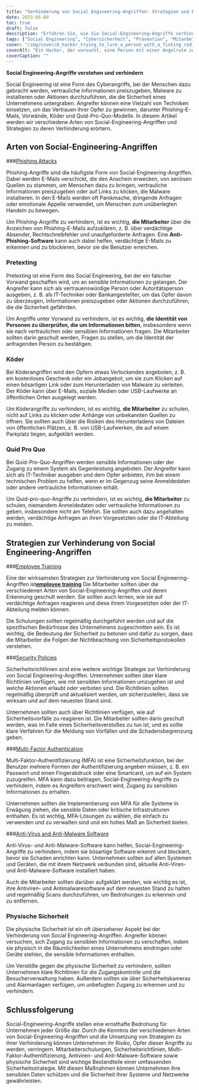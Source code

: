```yaml
---
title: "Verhinderung von Social Engineering-Angriffen: Strategien und bewährte Praktiken"
date: 2023-05-09
toc: true
draft: false
description: "Erfahren Sie, wie Sie Social-Engineering-Angriffe verhindern und die vertraulichen Daten Ihres Unternehmens durch Mitarbeiterschulungen, Sicherheitsrichtlinien und vieles mehr schützen können."
tags: ["Social Engineering", "Cybersicherheit", "Prävention", "Mitarbeiterschulung", "Sicherheitsrichtlinien", "Multi-Faktor-Authentifizierung", "Antivirus", "physische Sicherheit", "staatliche Vorschriften", "FISMA", "HIPAA", "datenschutz", "Cyber-Bedrohungen", "Netzwerksicherheit", "Informationssicherheit", "sensible Informationen", "Internetkriminalität", "Compliance", "Cybersicherheitsstrategie", "Datensicherheit"]
cover: "/img/cover/A_hacker_trying_to_lure_a_person_with_a_fishing_rod.png"
coverAlt: "Ein Hacker, der versucht, eine Person mit einer Angelrute zu ködern, während ein Schild und ein Schloss die Cybersicherheit symbolisieren."
coverCaption: ""
---
```


**Social Engineering-Angriffe verstehen und verhindern**

Social Engineering ist eine Form des Cyberangriffs, bei der Menschen dazu gebracht werden, vertrauliche Informationen preiszugeben, Malware zu installieren oder Aktionen durchzuführen, die die Sicherheit eines Unternehmens untergraben. Angreifer können eine Vielzahl von Techniken einsetzen, um das Vertrauen ihrer Opfer zu gewinnen, darunter Phishing-E-Mails, Vorwände, Köder und Quid-Pro-Quo-Modelle. In diesem Artikel werden wir verschiedene Arten von Social-Engineering-Angriffen und Strategien zu deren Verhinderung erörtern.

## Arten von Social-Engineering-Angriffen

###[Phishing Attacks](https://simeononsecurity.ch/articles/how-to-identify-phishing/)

Phishing-Angriffe sind die häufigste Form von Social-Engineering-Angriffen. Dabei werden E-Mails verschickt, die den Anschein erwecken, von seriösen Quellen zu stammen, um Menschen dazu zu bringen, vertrauliche Informationen preiszugeben oder auf Links zu klicken, die Malware installieren. In den E-Mails werden oft Panikmache, dringende Anfragen oder emotionale Appelle verwendet, um Menschen zum unüberlegten Handeln zu bewegen.

Um Phishing-Angriffe zu verhindern, ist es wichtig, **die Mitarbeiter** über die Anzeichen von Phishing-E-Mails aufzuklären, z. B. über verdächtige Absender, Rechtschreibfehler und unaufgeforderte Anfragen. Eine **Anti-Phishing-Software** kann auch dabei helfen, verdächtige E-Mails zu erkennen und zu blockieren, bevor sie die Benutzer erreichen.

### Pretexting

Pretexting ist eine Form des Social Engineering, bei der ein falscher Vorwand geschaffen wird, um an sensible Informationen zu gelangen. Der Angreifer kann sich als vertrauenswürdige Person oder Autoritätsperson ausgeben, z. B. als IT-Techniker oder Bankangestellter, um das Opfer davon zu überzeugen, Informationen preiszugeben oder Aktionen durchzuführen, die die Sicherheit gefährden.

Um Angriffe unter Vorwand zu verhindern, ist es wichtig, **die Identität von Personen zu überprüfen, die um Informationen bitten**, insbesondere wenn sie nach vertraulichen oder sensiblen Informationen fragen. Die Mitarbeiter sollten darin geschult werden, Fragen zu stellen, um die Identität der anfragenden Person zu bestätigen.

### Köder

Bei Köderangriffen wird den Opfern etwas Verlockendes angeboten, z. B. ein kostenloses Geschenk oder ein Jobangebot, um sie zum Klicken auf einen bösartigen Link oder zum Herunterladen von Malware zu verleiten. Der Köder kann über E-Mails, soziale Medien oder USB-Laufwerke an öffentlichen Orten ausgelegt werden.

Um Köderangriffe zu verhindern, ist es wichtig, **die Mitarbeiter** zu schulen, nicht auf Links zu klicken oder Anhänge von unbekannten Quellen zu öffnen. Sie sollten auch über die Risiken des Herunterladens von Dateien von öffentlichen Plätzen, z. B. von USB-Laufwerken, die auf einem Parkplatz liegen, aufgeklärt werden.

### Quid Pro Quo

Bei Quid-Pro-Quo-Angriffen werden sensible Informationen oder der Zugang zu einem System als Gegenleistung angeboten. Der Angreifer kann sich als IT-Techniker ausgeben und dem Opfer anbieten, ihm bei einem technischen Problem zu helfen, wenn er im Gegenzug seine Anmeldedaten oder andere vertrauliche Informationen erhält.

Um Quid-pro-quo-Angriffe zu verhindern, ist es wichtig, **die Mitarbeiter** zu schulen, niemandem Anmeldedaten oder vertrauliche Informationen zu geben, insbesondere nicht am Telefon. Sie sollten auch dazu angehalten werden, verdächtige Anfragen an ihren Vorgesetzten oder die IT-Abteilung zu melden.

## Strategien zur Verhinderung von Social Engineering-Angriffen

###[Employee Training](https://simeononsecurity.ch/articles/how-to-build-and-manage-an-effective-cybersecurity-awareness-training-program/)

Eine der wirksamsten Strategien zur Verhinderung von Social Engineering-Angriffen ist[**employee training**](https://simeononsecurity.ch/articles/how-to-build-and-manage-an-effective-cybersecurity-awareness-training-program/) Die Mitarbeiter sollten über die verschiedenen Arten von Social-Engineering-Angriffen und deren Erkennung geschult werden. Sie sollten auch lernen, wie sie auf verdächtige Anfragen reagieren und diese ihrem Vorgesetzten oder der IT-Abteilung melden können.

Die Schulungen sollten regelmäßig durchgeführt werden und auf die spezifischen Bedürfnisse des Unternehmens zugeschnitten sein. Es ist wichtig, die Bedeutung der Sicherheit zu betonen und dafür zu sorgen, dass die Mitarbeiter die Folgen der Nichtbeachtung von Sicherheitsprotokollen verstehen.

###[Security Policies](https://simeononsecurity.ch/articles/how-to-secure-your-organization-against-insider-threats/)

Sicherheitsrichtlinien sind eine weitere wichtige Strategie zur Verhinderung von Social Engineering-Angriffen. Unternehmen sollten über klare Richtlinien verfügen, wie mit sensiblen Informationen umzugehen ist und welche Aktionen erlaubt oder verboten sind. Die Richtlinien sollten regelmäßig überprüft und aktualisiert werden, um sicherzustellen, dass sie wirksam und auf dem neuesten Stand sind.

Unternehmen sollten auch über Richtlinien verfügen, wie auf Sicherheitsvorfälle zu reagieren ist. Die Mitarbeiter sollten darin geschult werden, was im Falle eines Sicherheitsverstoßes zu tun ist, und es sollte klare Verfahren für die Meldung von Vorfällen und die Schadensbegrenzung geben.

###[Multi-Factor Authentication](https://simeononsecurity.ch/articles/the-pros-and-cons-of-multi-factor-autentication/)

Multi-Faktor-Authentifizierung (MFA) ist eine Sicherheitsfunktion, bei der Benutzer mehrere Formen der Authentifizierung angeben müssen, z. B. ein Passwort und einen Fingerabdruck oder eine Smartcard, um auf ein System zuzugreifen. MFA kann dazu beitragen, Social-Engineering-Angriffe zu verhindern, indem es Angreifern erschwert wird, Zugang zu sensiblen Informationen zu erhalten.

Unternehmen sollten die Implementierung von MFA für alle Systeme in Erwägung ziehen, die sensible Daten oder kritische Infrastrukturen enthalten. Es ist wichtig, MFA-Lösungen zu wählen, die einfach zu verwenden und zu verwalten sind und ein hohes Maß an Sicherheit bieten.

###[Anti-Virus and Anti-Malware Software](https://simeononsecurity.ch/recommendations/anti-virus)

Anti-Virus- und Anti-Malware-Software kann helfen, Social-Engineering-Angriffe zu verhindern, indem sie bösartige Software erkennt und blockiert, bevor sie Schaden anrichten kann. Unternehmen sollten auf allen Systemen und Geräten, die mit ihrem Netzwerk verbunden sind, aktuelle Anti-Viren- und Anti-Malware-Software installiert haben.

Auch die Mitarbeiter sollten darüber aufgeklärt werden, wie wichtig es ist, ihre Antiviren- und Antimalwaresoftware auf dem neuesten Stand zu halten und regelmäßig Scans durchzuführen, um Bedrohungen zu erkennen und zu entfernen.

### Physische Sicherheit

Die physische Sicherheit ist ein oft übersehener Aspekt bei der Verhinderung von Social Engineering-Angriffen. Angreifer können versuchen, sich Zugang zu sensiblen Informationen zu verschaffen, indem sie physisch in die Räumlichkeiten eines Unternehmens eindringen oder Geräte stehlen, die sensible Informationen enthalten.

Um Verstöße gegen die physische Sicherheit zu verhindern, sollten Unternehmen klare Richtlinien für die Zugangskontrolle und die Besucherverwaltung haben. Außerdem sollten sie über Sicherheitskameras und Alarmanlagen verfügen, um unbefugten Zugang zu erkennen und zu verhindern.

## Schlussfolgerung

Social-Engineering-Angriffe stellen eine ernsthafte Bedrohung für Unternehmen jeder Größe dar. Durch die Kenntnis der verschiedenen Arten von Social-Engineering-Angriffen und die Umsetzung von Strategien zu ihrer Verhinderung können Unternehmen ihr Risiko, Opfer dieser Angriffe zu werden, verringern. Mitarbeiterschulungen, Sicherheitsrichtlinien, Multi-Faktor-Authentifizierung, Antiviren- und Anti-Malware-Software sowie physische Sicherheit sind wichtige Bestandteile einer umfassenden Sicherheitsstrategie. Mit diesen Maßnahmen können Unternehmen ihre sensiblen Daten schützen und die Sicherheit ihrer Systeme und Netzwerke gewährleisten.
